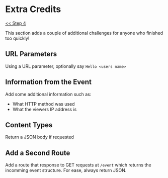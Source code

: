 # Extra Credits
[ << Step 4](./4.md)

This section adds a couple of additional challenges for anyone who finished too
quickly!

## URL Parameters

Using a URL parameter, optionally say `Hello <users name>`

## Information from the Event

Add some additional information such as:

- What HTTP method was used
- What the viewers IP address is

## Content Types

Return a JSON body if requested

## Add a Second Route

Add a route that response to GET requests at `/event` which returns the
incomming event structure.  For ease, always return JSON.